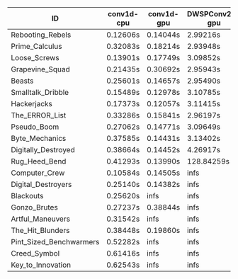 |ID|conv1d-cpu|conv1d-gpu|DWSPConv2D-gpu|gemm-gpu|avg|
|-|-|-|-|-|-|
|Rebooting_Rebels|0.12606s|0.14044s|2.99216s|1.75117s|1.25246s|
|Prime_Calculus|0.32083s|0.18214s|2.93948s|1.74912s|1.29789s|
|Loose_Screws|0.13901s|0.17749s|3.09852s|1.82689s|1.31048s|
|Grapevine_Squad|0.21435s|0.30692s|2.95943s|1.79272s|1.31835s|
|Beasts|0.25601s|0.14657s|2.95490s|1.94425s|1.32543s|
|Smalltalk_Dribble|0.15489s|0.12978s|3.10785s|1.95006s|1.33564s|
|Hackerjacks|0.17373s|0.12057s|3.11415s|1.96352s|1.34299s|
|The_ERROR_List|0.33286s|0.15841s|2.96197s|1.95043s|1.35092s|
|Pseudo_Boom|0.27062s|0.14771s|3.09649s|1.98192s|1.37419s|
|Byte_Mechanics|0.37585s|0.14431s|3.13402s|1.96501s|1.40480s|
|Digitally_Destroyed|0.38664s|0.14452s|4.26917s|2.62671s|1.85676s|
|Rug_Heed_Bend|0.41293s|0.13990s|128.84259s|4.42535s|33.45519s|
|Computer_Crew|0.10584s|0.14505s|infs|4.42591s|infs|
|Digital_Destroyers|0.25140s|0.14382s|infs|1.94694s|infs|
|Blackouts|0.25620s|infs|infs|1.80191s|infs|
|Gonzo_Brutes|0.27237s|0.38844s|infs|4.43607s|infs|
|Artful_Maneuvers|0.31542s|infs|infs|4.50097s|infs|
|The_Hit_Blunders|0.38448s|0.19860s|infs|2.03134s|infs|
|Pint_Sized_Benchwarmers|0.52282s|infs|infs|4.48504s|infs|
|Creed_Symbol|0.61416s|infs|infs|4.51635s|infs|
|Key_to_Innovation|0.62543s|infs|infs|4.48768s|infs|
